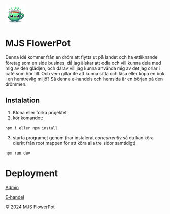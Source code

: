 ![icon](/frontend/public/pwa-64x64.png)

# MJS FlowerPot
Denna idé kommer från en dröm att flytta ut på landet och ha ettliknande företag som en side busines, då jag älskar att odla och vill kunna dela med mig av den glädjen, och därav vill jag kunna använda mig av det jag orlar i café som hör till. Och vem gillar ite att kunna sitta och läsa eller köpa en bok i en hemtrevlig miljö?
Så denna e-handels och hemsida är en början på den drömmen.

## Instalation
1. Klona eller forka projektet
2. kör komandot:
```bash
npm i eller npm install
```

3. starta programet genom (har instalerat *concurrently* så du kan köra dierkt från root mappen för att köra alla tre sidor samtidigt)
```bash
npm run dev
```

# Deployment

[Admin](https://mjsflowerpot-admin.netlify.app)

[E-handel](https://mjsflowerpot.netlify.app)


&copy; 2024 MJS FlowerPot
